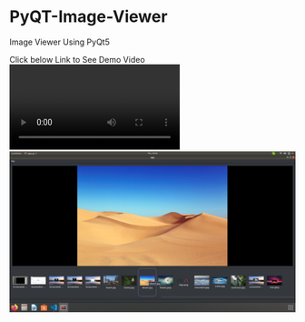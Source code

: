 # PyQT-Image-Viewer
Image Viewer Using PyQt5

Click below Link to See Demo Video
![Demo Video](https://user-images.githubusercontent.com/65771769/128624760-73f55b8a-346e-4763-94eb-d1af86584eb1.mp4)
![alt text](https://github.com/naga-master/PyQT-Image-Viewer/blob/main/images/preview.jpeg?raw=true)

